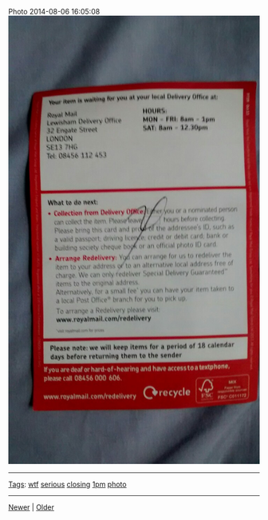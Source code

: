<!--
title: Photo 2014-08-06 16
date: 2020-06-28T14:49:39.971Z
tags: wtf, serious, closing, 1pm, photo
-->




Photo 2014-08-06 16:05:08
![](93977952192-0.jpg)

<!--BOTTOM-POST-NAVIGATION-->
---

[Tags](tags.md): [wtf](tag-wtf.md) [serious](tag-serious.md) [closing](tag-closing.md) [1pm](tag-1pm.md) [photo](tag-photo.md)

---

[Newer](93758445247.md) | [Older](93988879227.md)